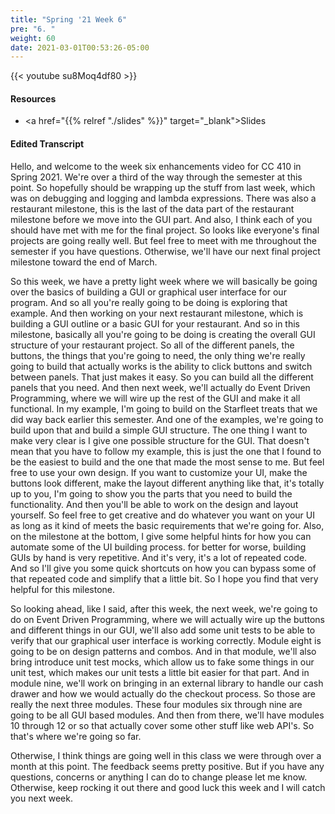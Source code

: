 ```yaml
---
title: "Spring '21 Week 6"
pre: "6. "
weight: 60
date: 2021-03-01T00:53:26-05:00
---
```


{{< youtube su8Moq4df80   >}}

#### Resources

* <a href="{{% relref "./slides" %}}" target="_blank">Slides</a>

#### Edited Transcript

Hello, and welcome to the week six enhancements video for CC 410 in Spring 2021. We're over a third of the way through the semester at this point. So hopefully should be wrapping up the stuff from last week, which was on debugging and logging and lambda expressions. There was also a restaurant milestone, this is the last of the data part of the restaurant milestone before we move into the GUI part. And also, I think each of you should have met with me for the final project. So looks like everyone's final projects are going really well. But feel free to meet with me throughout the semester if you have questions. Otherwise, we'll have our next final project milestone toward the end of March. 

So this week, we have a pretty light week where we will basically be going over the basics of building a GUI or graphical user interface for our program. And so all you're really going to be doing is exploring that example. And then working on your next restaurant milestone, which is building a GUI outline or a basic GUI for your restaurant. And so in this milestone, basically all you're going to be doing is creating the overall GUI structure of your restaurant project. So all of the different panels, the buttons, the things that you're going to need, the only thing we're really going to build that actually works is the ability to click buttons and switch between panels. That just makes it easy. So you can build all the different panels that you need. And then next week, we'll actually do Event Driven Programming, where we will wire up the rest of the GUI and make it all functional. In my example, I'm going to build on the Starfleet treats that we did way back earlier this semester. And one of the examples, we're going to build upon that and build a simple GUI structure. The one thing I want to make very clear is I give one possible structure for the GUI. That doesn't mean that you have to follow my example, this is just the one that I found to be the easiest to build and the one that made the most sense to me. But feel free to use your own design. If you want to customize your UI, make the buttons look different, make the layout different anything like that, it's totally up to you, I'm going to show you the parts that you need to build the functionality. And then you'll be able to work on the design and layout yourself. So feel free to get creative and do whatever you want on your UI as long as it kind of meets the basic requirements that we're going for. Also, on the milestone at the bottom, I give some helpful hints for how you can automate some of the UI building process. for better for worse, building GUIs by hand is very repetitive. And it's very, it's a lot of repeated code. And so I'll give you some quick shortcuts on how you can bypass some of that repeated code and simplify that a little bit. So I hope you find that very helpful for this milestone. 

So looking ahead, like I said, after this week, the next week, we're going to do on Event Driven Programming, where we will actually wire up the buttons and different things in our GUI, we'll also add some unit tests to be able to verify that our graphical user interface is working correctly. Module eight is going to be on design patterns and combos. And in that module, we'll also bring introduce unit test mocks, which allow us to fake some things in our unit test, which makes our unit tests a little bit easier for that part. And in module nine, we'll work on bringing in an external library to handle our cash drawer and how we would actually do the checkout process. So those are really the next three modules. These four modules six through nine are going to be all GUI based modules. And then from there, we'll have modules 10 through 12 or so that actually cover some other stuff like web API's. So that's where we're going so far. 

Otherwise, I think things are going well in this class we were through over a month at this point. The feedback seems pretty positive. But if you have any questions, concerns or anything I can do to change please let me know. Otherwise, keep rocking it out there and good luck this week and I will catch you next week. 

